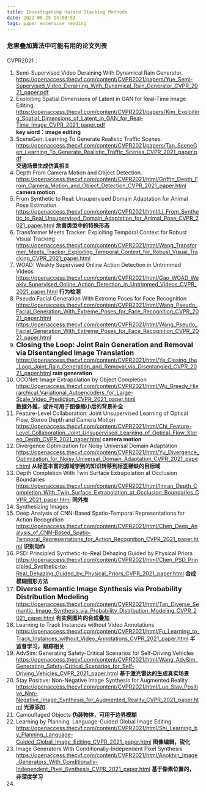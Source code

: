 ```yaml
---
title: Investigating Hazard Stacking Methods
date: 2022-08-25 14:00:53
tags: paper extensive reading
---
```

### 危害叠加算法中可能有用的论文列表
CVPR2021：

1. Semi-Supervised Video Deraining With Dynamical Rain Generator.
https://openaccess.thecvf.com/content/CVPR2021/papers/Yue_Semi-Supervised_Video_Deraining_With_Dynamical_Rain_Generator_CVPR_2021_paper.pdf
2. Exploiting Spatial Dimensions of Latent in GAN for Real-Time Image Editing.
https://openaccess.thecvf.com/content/CVPR2021/papers/Kim_Exploiting_Spatial_Dimensions_of_Latent_in_GAN_for_Real-Time_Image_CVPR_2021_paper.pdf  
**key word：image editing**
3. SceneGen: Learning To Generate Realistic Traffic Scenes.
https://openaccess.thecvf.com/content/CVPR2021/papers/Tan_SceneGen_Learning_To_Generate_Realistic_Traffic_Scenes_CVPR_2021_paper.pdf  
**交通场景生成仿真相关**
4. Depth From Camera Motion and Object Detection. 
https://openaccess.thecvf.com/content/CVPR2021/html/Griffin_Depth_From_Camera_Motion_and_Object_Detection_CVPR_2021_paper.html  
**camera motion**
5. From Synthetic to Real: Unsupervised Domain Adaptation for Animal Pose Estimation. 
https://openaccess.thecvf.com/content/CVPR2021/html/Li_From_Synthetic_to_Real_Unsupervised_Domain_Adaptation_for_Animal_Pose_CVPR_2021_paper.html
**危害类型中的特殊形态**
6. Transformer Meets Tracker: Exploiting Temporal Context for Robust Visual Tracking
https://openaccess.thecvf.com/content/CVPR2021/html/Wang_Transformer_Meets_Tracker_Exploiting_Temporal_Context_for_Robust_Visual_Tracking_CVPR_2021_paper.html
7. WOAD: Weakly Supervised Online Action Detection in Untrimmed Videos
https://openaccess.thecvf.com/content/CVPR2021/html/Gao_WOAD_Weakly_Supervised_Online_Action_Detection_in_Untrimmed_Videos_CVPR_2021_paper.html
**行为检测**
8. Pseudo Facial Generation With Extreme Poses for Face Recognition
https://openaccess.thecvf.com/content/CVPR2021/html/Wang_Pseudo_Facial_Generation_With_Extreme_Poses_for_Face_Recognition_CVPR_2021_paper.html
https://openaccess.thecvf.com/content/CVPR2021/html/Wang_Pseudo_Facial_Generation_With_Extreme_Poses_for_Face_Recognition_CVPR_2021_paper.html
9. <font size=4>**Closing the Loop: Joint Rain Generation and Removal via Disentangled Image Translation**</font>
https://openaccess.thecvf.com/content/CVPR2021/html/Ye_Closing_the_Loop_Joint_Rain_Generation_and_Removal_via_Disentangled_CVPR_2021_paper.html
**rain generation**
10. OCONet: Image Extrapolation by Object Completion
https://openaccess.thecvf.com/content/CVPR2021/html/Wu_Greedy_Hierarchical_Variational_Autoencoders_for_Large-Scale_Video_Prediction_CVPR_2021_paper.html  
**数据外推，或许可用于图像缩小后的背景补全**
11. Feature-Level Collaboration: Joint Unsupervised Learning of Optical Flow, Stereo Depth and Camera Motion
https://openaccess.thecvf.com/content/CVPR2021/html/Chi_Feature-Level_Collaboration_Joint_Unsupervised_Learning_of_Optical_Flow_Stereo_Depth_CVPR_2021_paper.html
**camera motion**
12. Divergence Optimization for Noisy Universal Domain Adaptation
https://openaccess.thecvf.com/content/CVPR2021/html/Yu_Divergence_Optimization_for_Noisy_Universal_Domain_Adaptation_CVPR_2021_paper.html
**从标签丰富的源域学到的知识转移到标签稀缺的目标域**
13. Depth Completion With Twin Surface Extrapolation at Occlusion Boundaries
https://openaccess.thecvf.com/content/CVPR2021/html/Imran_Depth_Completion_With_Twin_Surface_Extrapolation_at_Occlusion_Boundaries_CVPR_2021_paper.html
**同外推**
14. Synthesizing Images
15. Deep Analysis of CNN-Based Spatio-Temporal Representations for Action Recognition 
https://openaccess.thecvf.com/content/CVPR2021/html/Chen_Deep_Analysis_of_CNN-Based_Spatio-Temporal_Representations_for_Action_Recognition_CVPR_2021_paper.html
**识别动作**
16. PSD: Principled Synthetic-to-Real Dehazing Guided by Physical Priors
https://openaccess.thecvf.com/content/CVPR2021/html/Chen_PSD_Principled_Synthetic-to-Real_Dehazing_Guided_by_Physical_Priors_CVPR_2021_paper.html
**合成模糊图形方法**
17. <font size=4>**Diverse Semantic Image Synthesis via Probability Distribution Modeling**</font>
https://openaccess.thecvf.com/content/CVPR2021/html/Tan_Diverse_Semantic_Image_Synthesis_via_Probability_Distribution_Modeling_CVPR_2021_paper.html
**有实例图片的合成叠加**
18. Learning to Track Instances without Video Annotations
https://openaccess.thecvf.com/content/CVPR2021/html/Fu_Learning_to_Track_Instances_without_Video_Annotations_CVPR_2021_paper.html
**半监督学习，跟踪相关**
19. AdvSim: Generating Safety-Critical Scenarios for Self-Driving Vehicles
https://openaccess.thecvf.com/content/CVPR2021/html/Wang_AdvSim_Generating_Safety-Critical_Scenarios_for_Self-Driving_Vehicles_CVPR_2021_paper.html
**基于激光雷达的生成真实场景**
20. Stay Positive: Non-Negative Image Synthesis for Augmented Reality
https://openaccess.thecvf.com/content/CVPR2021/html/Luo_Stay_Positive_Non-Negative_Image_Synthesis_for_Augmented_Reality_CVPR_2021_paper.html
**光源添加**
21. Camouflaged Objects **伪装物体，可用于边界模糊**
22. Learning by Planning: Language-Guided Global Image Editing
https://openaccess.thecvf.com/content/CVPR2021/html/Shi_Learning_by_Planning_Language-Guided_Global_Image_Editing_CVPR_2021_paper.html
**图像编辑，锐化**
23. Image Generators With Conditionally-Independent Pixel Synthesis
https://openaccess.thecvf.com/content/CVPR2021/html/Anokhin_Image_Generators_With_Conditionally-Independent_Pixel_Synthesis_CVPR_2021_paper.html
**基于像素位置的，非深度学习**
24. 
